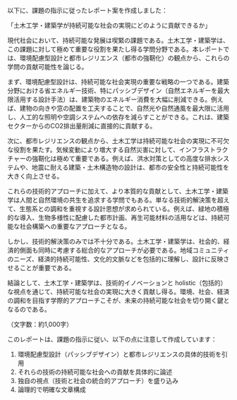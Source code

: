 以下に、課題の指示に従ったレポート案を作成しました：

「土木工学・建築学が持続可能な社会の実現にどのように貢献できるか」

現代社会において、持続可能な発展は喫緊の課題である。土木工学・建築学は、この課題に対して極めて重要な役割を果たし得る学問分野である。本レポートでは、環境配慮型設計と都市レジリエンス（都市の強靭化）の観点から、これらの学問の貢献可能性を論じる。

まず、環境配慮型設計は、持続可能な社会実現の重要な戦略の一つである。建築分野における省エネルギー技術、特にパッシブデザイン（自然エネルギーを最大限活用する設計手法）は、建築物のエネルギー消費を大幅に削減できる。例えば、建物の向きや窓の配置を工夫することで、自然光や自然通風を最大限に活用し、人工的な照明や空調システムへの依存を減らすことができる。これは、建築セクターからのCO2排出量削減に直接的に貢献する。

次に、都市レジリエンスの観点から、土木工学は持続可能な社会の実現に不可欠な役割を果たす。気候変動により増大する自然災害に対して、インフラストラクチャーの強靭化は極めて重要である。例えば、洪水対策としての高度な排水システムや、地震に耐える建築・土木構造物の設計は、都市の安全性と持続可能性を大きく向上させる。

これらの技術的アプローチに加えて、より本質的な貢献として、土木工学・建築学は人間と自然環境の共生を追求する学問でもある。単なる技術的解決策を超えて、生態系との調和を重視する設計思想が求められている。例えば、緑地の積極的な導入、生物多様性に配慮した都市計画、再生可能材料の活用などは、持続可能な社会構築への重要なアプローチとなる。

しかし、技術的解決策のみでは不十分である。土木工学・建築学は、社会的、経済的側面も同時に考慮する総合的なアプローチが必要である。地域コミュニティのニーズ、経済的持続可能性、文化的文脈などを包括的に理解し、設計に反映させることが重要である。

結論として、土木工学・建築学は、技術的イノベーションと holistic（包括的）な視点を通じて、持続可能な社会の実現に大きく貢献し得る。環境、社会、経済の調和を目指す学際的アプローチこそが、未来の持続可能な社会を切り開く鍵となるのである。

（文字数：約1,000字）

このレポートは、課題の指示に従い、以下の点に注意して作成しています：
1. 環境配慮型設計（パッシブデザイン）と都市レジリエンスの具体的技術を引用
2. それらの技術の持続可能な社会への貢献を具体的に論述
3. 独自の視点（技術と社会の統合的アプローチ）を盛り込み
4. 論理的で明確な文章構成